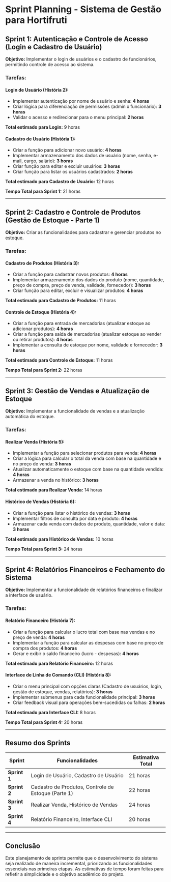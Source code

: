 # Sprint Planning - Sistema de Gestão para Hortifruti

## Sprint 1: Autenticação e Controle de Acesso (Login e Cadastro de Usuário)
**Objetivo:** Implementar o login de usuários e o cadastro de funcionários, permitindo controle de acesso ao sistema.

### Tarefas:

#### Login de Usuário (História 2):
- Implementar autenticação por nome de usuário e senha: **4 horas**
- Criar lógica para diferenciação de permissões (admin x funcionário): **3 horas**
- Validar o acesso e redirecionar para o menu principal: **2 horas**

**Total estimado para Login:** 9 horas

#### Cadastro de Usuário (História 1):
- Criar a função para adicionar novo usuário: **4 horas**
- Implementar armazenamento dos dados de usuário (nome, senha, e-mail, cargo, salário): **3 horas**
- Criar função para editar e excluir usuários: **3 horas**
- Criar função para listar os usuários cadastrados: **2 horas**

**Total estimado para Cadastro de Usuário:** 12 horas

**Tempo Total para Sprint 1:** 21 horas

---

## Sprint 2: Cadastro e Controle de Produtos (Gestão de Estoque - Parte 1)
**Objetivo:** Criar as funcionalidades para cadastrar e gerenciar produtos no estoque.

### Tarefas:

#### Cadastro de Produtos (História 3):
- Criar a função para cadastrar novos produtos: **4 horas**
- Implementar armazenamento dos dados do produto (nome, quantidade, preço de compra, preço de venda, validade, fornecedor): **3 horas**
- Criar função para editar, excluir e visualizar produtos: **4 horas**

**Total estimado para Cadastro de Produtos:** 11 horas

#### Controle de Estoque (História 4):
- Criar a função para entrada de mercadorias (atualizar estoque ao adicionar produtos): **4 horas**
- Criar a função para saída de mercadorias (atualizar estoque ao vender ou retirar produtos): **4 horas**
- Implementar a consulta de estoque por nome, validade e fornecedor: **3 horas**

**Total estimado para Controle de Estoque:** 11 horas

**Tempo Total para Sprint 2:** 22 horas

---

## Sprint 3: Gestão de Vendas e Atualização de Estoque
**Objetivo:** Implementar a funcionalidade de vendas e a atualização automática do estoque.

### Tarefas:

#### Realizar Venda (História 5):
- Implementar a função para selecionar produtos para venda: **4 horas**
- Criar a lógica para calcular o total da venda com base na quantidade e no preço de venda: **3 horas**
- Atualizar automaticamente o estoque com base na quantidade vendida: **4 horas**
- Armazenar a venda no histórico: **3 horas**

**Total estimado para Realizar Venda:** 14 horas

#### Histórico de Vendas (História 6):
- Criar a função para listar o histórico de vendas: **3 horas**
- Implementar filtros de consulta por data e produto: **4 horas**
- Armazenar cada venda com dados de produto, quantidade, valor e data: **3 horas**

**Total estimado para Histórico de Vendas:** 10 horas

**Tempo Total para Sprint 3:** 24 horas

---

## Sprint 4: Relatórios Financeiros e Fechamento do Sistema
**Objetivo:** Implementar a funcionalidade de relatórios financeiros e finalizar a interface de usuário.

### Tarefas:

#### Relatório Financeiro (História 7):
- Criar a função para calcular o lucro total com base nas vendas e no preço de venda: **4 horas**
- Implementar a função para calcular as despesas com base no preço de compra dos produtos: **4 horas**
- Gerar e exibir o saldo financeiro (lucro - despesas): **4 horas**

**Total estimado para Relatório Financeiro:** 12 horas

#### Interface de Linha de Comando (CLI) (História 8):
- Criar o menu principal com opções claras (Cadastro de usuários, login, gestão de estoque, vendas, relatórios): **3 horas**
- Implementar submenus para cada funcionalidade principal: **3 horas**
- Criar feedback visual para operações bem-sucedidas ou falhas: **2 horas**

**Total estimado para Interface CLI:** 8 horas

**Tempo Total para Sprint 4:** 20 horas

---

## Resumo dos Sprints

| **Sprint**  | **Funcionalidades**                           | **Estimativa Total** |
|-------------|-----------------------------------------------|----------------------|
| **Sprint 1**| Login de Usuário, Cadastro de Usuário          | 21 horas             |
| **Sprint 2**| Cadastro de Produtos, Controle de Estoque (Parte 1) | 22 horas             |
| **Sprint 3**| Realizar Venda, Histórico de Vendas            | 24 horas             |
| **Sprint 4**| Relatório Financeiro, Interface CLI            | 20 horas             |

---

## Conclusão
Este planejamento de sprints permite que o desenvolvimento do sistema seja realizado de maneira incremental, priorizando as funcionalidades essenciais nas primeiras etapas. As estimativas de tempo foram feitas para refletir a simplicidade e o objetivo acadêmico do projeto.

